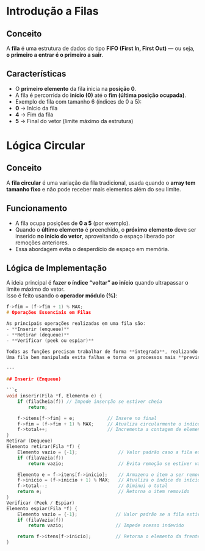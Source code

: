 # Introdução a Filas

## Conceito
A **fila** é uma estrutura de dados do tipo **FIFO (First In, First Out)** — ou seja, **o primeiro a entrar é o primeiro a sair**.

## Características
- O **primeiro elemento** da fila inicia na **posição 0**.  
- A fila é percorrida do **início (0)** até o **fim (última posição ocupada)**.  
- Exemplo de fila com tamanho 6 (índices de 0 a 5):
- **0** → Início da fila  
- **4** → Fim da fila  
- **5** → Final do vetor (limite máximo da estrutura)

# Lógica Circular

## Conceito
A **fila circular** é uma variação da fila tradicional, usada quando o **array tem tamanho fixo** e não pode receber mais elementos além do seu limite.

## Funcionamento
- A fila ocupa posições de **0 a 5** (por exemplo).  
- Quando o **último elemento** é preenchido, o **próximo elemento** deve ser inserido **no início do vetor**, aproveitando o espaço liberado por remoções anteriores.  
- Essa abordagem evita o desperdício de espaço em memória.

## Lógica de Implementação

A ideia principal é **fazer o índice “voltar” ao início** quando ultrapassar o limite máximo do vetor.  
Isso é feito usando o **operador módulo (%)**:

```c
f->fim = (f->fim + 1) % MAX;
# Operações Essenciais em Filas

As principais operações realizadas em uma fila são:  
- **Inserir (enqueue)**  
- **Retirar (dequeue)**  
- **Verificar (peek ou espiar)**  

Todas as funções precisam trabalhar de forma **integrada**, realizando verificações de estado — como identificar se a fila está **cheia** ou **vazia** — para garantir que o código funcione corretamente.  
Uma fila bem manipulada evita falhas e torna os processos mais **previsíveis, organizados e eficientes**.

---

## Inserir (Enqueue)

```c
void inserir(Fila *f, Elemento e) {
    if (filaCheia(f)) // Impede inserção se estiver cheia
        return;

    f->itens[f->fim] = e;            // Insere no final
    f->fim = (f->fim + 1) % MAX;     // Atualiza circularmente o índice
    f->total++;                      // Incrementa a contagem de elementos
}
Retirar (Dequeue)
Elemento retirar(Fila *f) {
    Elemento vazio = {-1};               // Valor padrão caso a fila esteja vazia
    if (filaVazia(f)) 
        return vazio;                    // Evita remoção se estiver vazia

    Elemento e = f->itens[f->inicio];    // Armazena o item a ser removido
    f->inicio = (f->inicio + 1) % MAX;   // Atualiza o índice de início
    f->total--;                          // Diminui o total
    return e;                            // Retorna o item removido
}
Verificar (Peek / Espiar)
Elemento espiar(Fila *f) {
    Elemento vazio = {-1};              // Valor padrão se a fila estiver vazia
    if (filaVazia(f))
        return vazio;                   // Impede acesso indevido

    return f->itens[f->inicio];         // Retorna o elemento da frente
}


